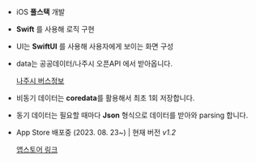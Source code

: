 - iOS **풀스택** 개발
- **Swift** 를 사용해 로직 구현
- UI는 **SwiftUI** 를 사용해 사용자에게 보이는 화면 구성
- data는 공공데이터/나주시 오픈API 에서 받아옵니다.
    
    [나주시 버스정보](http://bis.naju.go.kr/guide/usemethod/apiUse)
- 비동기 데이터는 **coredata**를 활용해서 최초 1회 저장합니다.
- 동기 데이터는 필요할 때마다 **Json** 형식으로 데이터를 받아와 parsing 합니다.
- App Store 배포중 (2023. 08. 23~) | 현재 버전 *v1.2*

    [앱스토어 링크](https://apps.apple.com/kr/app/%EB%82%98%EC%A3%BC%EC%8B%9C-%EB%B2%84%EC%8A%A4/id6459411077)
